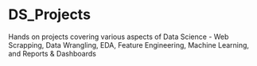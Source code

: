 # DS_Projects
Hands on projects covering various aspects of Data Science - Web Scrapping, Data Wrangling, EDA, Feature Engineering, Machine Learning, and Reports &amp; Dashboards
